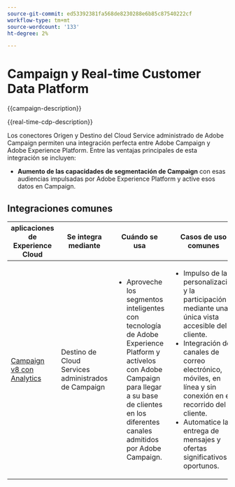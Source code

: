 ```yaml
---
source-git-commit: ed53392381fa568de8230288e6b85c87540222cf
workflow-type: tm+mt
source-wordcount: '133'
ht-degree: 2%

---
```



# Campaign y Real-time Customer Data Platform

{{campaign-description}}

{{real-time-cdp-description}}

Los conectores Origen y Destino del Cloud Service administrado de Adobe Campaign permiten una integración perfecta entre Adobe Campaign y Adobe Experience Platform. Entre las ventajas principales de esta integración se incluyen:

+ **Aumento de las capacidades de segmentación de Campaign** con esas audiencias impulsadas por Adobe Experience Platform y active esos datos en Campaign.

## Integraciones comunes

<table>
    <thead>
        <tr>
            <th>aplicaciones de Experience Cloud</th>
            <th>Se integra mediante</th>
            <th>Cuándo se usa</th>
            <th>Casos de uso comunes</th>
        </tr>
    </thead>
    <tbody>
        <tr>
            <td><a href="../../integrations/tutorials/campaign-real-time-cdp/campaign-v8-real-time-cdp.md" target="_blank" rel="noreferrer">Campaign v8 con Analytics</a></td>
            <td>Destino de Cloud Services administrados de Campaign</td>
            <td>
                <ul>
                    <li>Aproveche los segmentos inteligentes con tecnología de Adobe Experience Platform y actívelos con Adobe Campaign para llegar a su base de clientes en los diferentes canales admitidos por Adobe Campaign.</li>
                </ul>
            </td>
            <td>
              <ul>
                <li>Impulso de la personalización y la participación mediante una única vista accesible del cliente.</li>
                <li>Integración de canales de correo electrónico, móviles, en línea y sin conexión en el recorrido del cliente.</li>
                <li>Automatice la entrega de mensajes y ofertas significativos y oportunos.</li>
               <ul>
            </td>
        </tr>              
    </tbody>          
</table>
